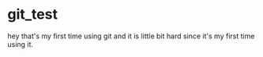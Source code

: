 # git_test
hey that's my first time using git and it is little bit hard since it's my first time using it.